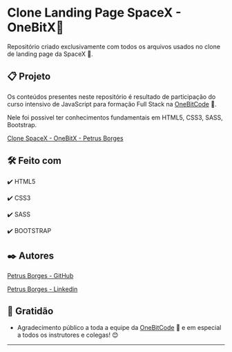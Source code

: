 # Clone Landing Page SpaceX - OneBitX🤘

Repositório criado exclusivamente com todos os arquivos usados no clone de landing page da SpaceX 🤘.

## 📋 Projeto

Os conteúdos presentes neste repositório é resultado de participação do curso intensivo de JavaScript para formação Full Stack na [OneBitCode](https://programador.onebitcode.com/?ref=C54036552P&gclid=Cj0KCQjwhqaVBhCxARIsAHK1tiNSdBfAhhOEso2OMEo-fPo9DxKOc8b87FOsZOL5kuMRGI1XjV1EaXQaAtX3EALw_wcB) 🤘.

Nele foi possivel ter conhecimentos fundamentais em HTML5, CSS3, SASS, Bootstrap.

[Clone SpaceX - OneBitX - Petrus Borges](https://petrusborges-onebitx.netlify.app)

## 🛠️ Feito com

✔️ HTML5

✔️ CSS3

✔️ SASS

✔️ BOOTSTRAP

## ✒️ Autores

[Petrus Borges - GitHub](https://github.com/PetrusBorges)

[Petrus Borges - Linkedin](https://www.linkedin.com/in/petrusborgesmachado/)

## 🎁 Gratidão

- Agradecimento público a toda a equipe da [OneBitCode](https://programador.onebitcode.com/?ref=C54036552P&gclid=Cj0KCQjwhqaVBhCxARIsAHK1tiNSdBfAhhOEso2OMEo-fPo9DxKOc8b87FOsZOL5kuMRGI1XjV1EaXQaAtX3EALw_wcB) 🤘 e em especial a todos os instrutores e colegas! 😊

---
